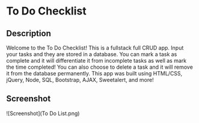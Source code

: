 # To Do Checklist

## Description

Welcome to the To Do Checklist! This is a fullstack full CRUD app. Input your tasks and they are stored in a database. You can mark a task as complete and it will differentiate it from incomplete tasks as well as mark the time completed! You can also choose to delete a task and it will remove it from the database permanently. This app was built using HTML/CSS, jQuery, Node, SQL, Bootstrap, AJAX, Sweetalert, and more! 

## Screenshot
![Screenshot](To Do List.png)
